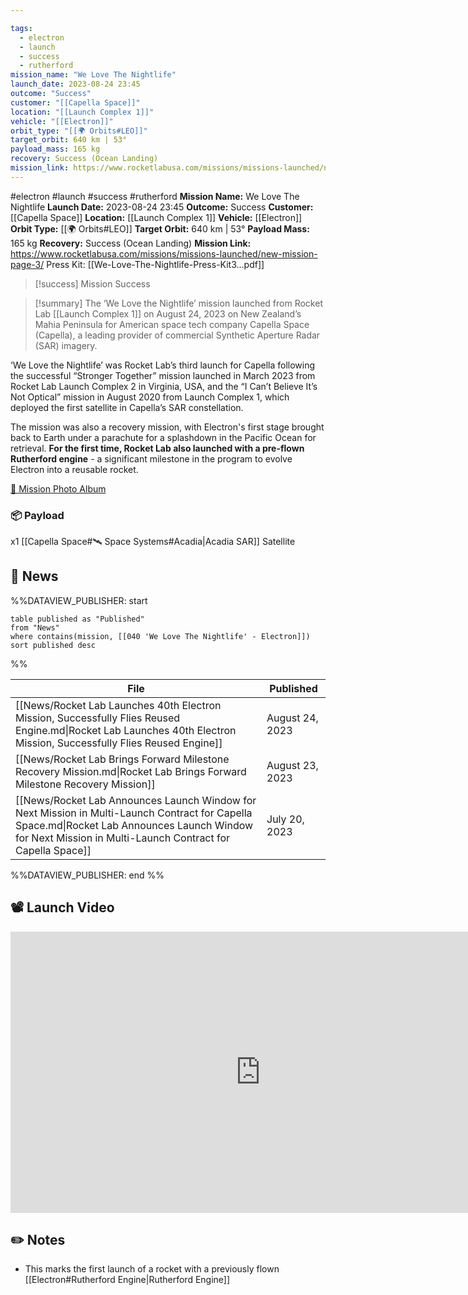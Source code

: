 ```yaml
---

tags:
  - electron
  - launch
  - success
  - rutherford
mission_name: "We Love The Nightlife"
launch_date: 2023-08-24 23:45
outcome: "Success"
customer: "[[Capella Space]]"
location: "[[Launch Complex 1]]"
vehicle: "[[Electron]]"
orbit_type: "[[🌍 Orbits#LEO]]"
target_orbit: 640 km | 53°
payload_mass: 165 kg
recovery: Success (Ocean Landing)
mission_link: https://www.rocketlabusa.com/missions/missions-launched/new-mission-page-3/
---
```


#electron #launch #success #rutherford
**Mission Name:** We Love The Nightlife
**Launch Date:** 2023-08-24 23:45
**Outcome:** Success
**Customer:** [[Capella Space]]
**Location:** [[Launch Complex 1]]
**Vehicle:** [[Electron]]
**Orbit Type:** [[🌍 Orbits#LEO]]
**Target Orbit:** 640 km | 53°
**Payload Mass:** 165 kg
**Recovery:** Success (Ocean Landing)
**Mission Link:** https://www.rocketlabusa.com/missions/missions-launched/new-mission-page-3/
Press Kit: [[We-Love-The-Nightlife-Press-Kit3...pdf]]

>[!success] Mission Success

>[!summary]
The ‘We Love the Nightlife’ mission launched from Rocket Lab [[Launch Complex 1]] on August 24, 2023 on New Zealand’s Mahia Peninsula for American space tech company Capella Space (Capella), a leading provider of commercial Synthetic Aperture Radar (SAR) imagery.
>
‘We Love the Nightlife’ was Rocket Lab’s third launch for Capella following the successful “Stronger Together” mission launched in March 2023 from Rocket Lab Launch Complex 2 in Virginia, USA, and the “I Can’t Believe It’s Not Optical” mission in August 2020 from Launch Complex 1, which deployed the first satellite in Capella’s SAR constellation.
>
The mission was also a recovery mission, with Electron's first stage brought back to Earth under a parachute for a splashdown in the Pacific Ocean for retrieval. **For the first time, Rocket Lab also launched with a pre-flown Rutherford engine** - a significant milestone in the program to evolve Electron into a reusable rocket.
>
[📸 Mission Photo Album](https://www.flickr.com/photos/rocketlab/albums/72177720309925613/)
### 📦 Payload

x1 [[Capella Space#🛰️ Space Systems#Acadia|Acadia SAR]] Satellite

## 📰 News
%%DATAVIEW_PUBLISHER: start
```
table published as "Published"
from "News"
where contains(mission, [[040 'We Love The Nightlife' - Electron]])
sort published desc
```
%%

| File                                                                                                                                                                                                       | Published       |
| ---------------------------------------------------------------------------------------------------------------------------------------------------------------------------------------------------------- | --------------- |
| [[News/Rocket Lab Launches 40th Electron Mission, Successfully Flies Reused Engine.md\|Rocket Lab Launches 40th Electron Mission, Successfully Flies Reused Engine]]                                       | August 24, 2023 |
| [[News/Rocket Lab Brings Forward Milestone Recovery Mission.md\|Rocket Lab Brings Forward Milestone Recovery Mission]]                                                                                     | August 23, 2023 |
| [[News/Rocket Lab Announces Launch Window for Next Mission in Multi-Launch Contract for Capella Space.md\|Rocket Lab Announces Launch Window for Next Mission in Multi-Launch Contract for Capella Space]] | July 20, 2023   |

%%DATAVIEW_PUBLISHER: end %%

## 📽️ Launch Video

<iframe width="800" height="450" src="https://www.youtube.com/embed/-k2RZO9ghnc" title="Rocket Lab&#39;s Electron - We Love The Nightlife Mission" frameborder="0" allow="accelerometer; autoplay; clipboard-write; encrypted-media; gyroscope; picture-in-picture; web-share" referrerpolicy="strict-origin-when-cross-origin" allowfullscreen></iframe>     

## ✏️ Notes

- This marks the first launch of a rocket with a previously flown [[Electron#Rutherford Engine|Rutherford Engine]] 

